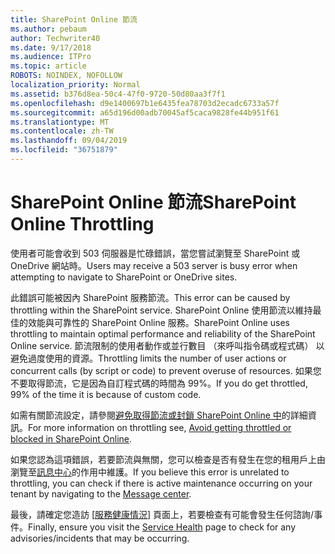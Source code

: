 ```yaml
---
title: SharePoint Online 節流
ms.author: pebaum
author: Techwriter40
ms.date: 9/17/2018
ms.audience: ITPro
ms.topic: article
ROBOTS: NOINDEX, NOFOLLOW
localization_priority: Normal
ms.assetid: b376d8ea-50c4-47f0-9720-50d80aa3f7f1
ms.openlocfilehash: d9e1400697b1e6435fea78703d2ecadc6733a57f
ms.sourcegitcommit: a65d196d00adb70045af5caca9828fe44b951f61
ms.translationtype: MT
ms.contentlocale: zh-TW
ms.lasthandoff: 09/04/2019
ms.locfileid: "36751879"
---
```

# <a name="sharepoint-online-throttling"></a><span data-ttu-id="18a9e-102">SharePoint Online 節流</span><span class="sxs-lookup"><span data-stu-id="18a9e-102">SharePoint Online Throttling</span></span>

<span data-ttu-id="18a9e-103">使用者可能會收到 503 伺服器是忙碌錯誤，當您嘗試瀏覽至 SharePoint 或 OneDrive 網站時。</span><span class="sxs-lookup"><span data-stu-id="18a9e-103">Users may receive a 503 server is busy error when attempting to navigate to SharePoint or OneDrive sites.</span></span> 

<span data-ttu-id="18a9e-104">此錯誤可能被因內 SharePoint 服務節流。</span><span class="sxs-lookup"><span data-stu-id="18a9e-104">This error can be caused by throttling within the SharePoint service.</span></span> <span data-ttu-id="18a9e-105">SharePoint Online 使用節流以維持最佳的效能與可靠性的 SharePoint Online 服務。</span><span class="sxs-lookup"><span data-stu-id="18a9e-105">SharePoint Online uses throttling to maintain optimal performance and reliability of the SharePoint Online service.</span></span> <span data-ttu-id="18a9e-106">節流限制的使用者動作或並行數目 （來呼叫指令碼或程式碼） 以避免過度使用的資源。</span><span class="sxs-lookup"><span data-stu-id="18a9e-106">Throttling limits the number of user actions or concurrent calls (by script or code) to prevent overuse of resources.</span></span> <span data-ttu-id="18a9e-107">如果您不要取得節流，它是因為自訂程式碼的時間為 99%。</span><span class="sxs-lookup"><span data-stu-id="18a9e-107">If you do get throttled, 99% of the time it is because of custom code.</span></span>

<span data-ttu-id="18a9e-108">如需有關節流設定，請參閱[避免取得節流或封鎖 SharePoint Online 中](https://docs.microsoft.com/sharepoint/dev/general-development/how-to-avoid-getting-throttled-or-blocked-in-sharepoint-online)的詳細資訊。</span><span class="sxs-lookup"><span data-stu-id="18a9e-108">For more information on throttling see, [Avoid getting throttled or blocked in SharePoint Online](https://docs.microsoft.com/sharepoint/dev/general-development/how-to-avoid-getting-throttled-or-blocked-in-sharepoint-online).</span></span>

<span data-ttu-id="18a9e-109">如果您認為這項錯誤，若要節流與無關，您可以檢查是否有發生在您的租用戶上由瀏覽至[訊息中心](https://portal.office.com/adminportal/home#/MessageCenter)的作用中維護。</span><span class="sxs-lookup"><span data-stu-id="18a9e-109">If you believe this error is unrelated to throttling, you can check if there is active maintenance occurring on your tenant by navigating to the [Message center](https://portal.office.com/adminportal/home#/MessageCenter).</span></span>

 <span data-ttu-id="18a9e-110">最後，請確定您造訪 [[服務健康情況](https://portal.office.com/adminportal/home#/servicehealth)] 頁面上，若要檢查有可能會發生任何諮詢/事件。</span><span class="sxs-lookup"><span data-stu-id="18a9e-110">Finally, ensure you visit the [Service Health](https://portal.office.com/adminportal/home#/servicehealth) page to check for any advisories/incidents that may be occurring.</span></span>

